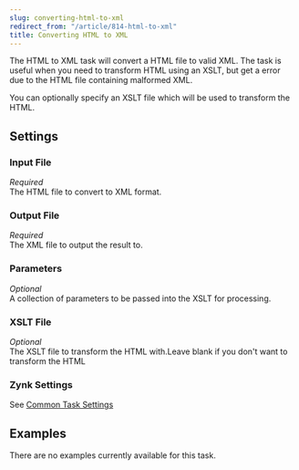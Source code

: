 ```yaml
---
slug: converting-html-to-xml
redirect_from: "/article/814-html-to-xml"
title: Converting HTML to XML
---
```

The HTML to XML task will convert a HTML file to valid XML. The task is useful when you need to transform HTML using an XSLT, but get a error due to the HTML file containing malformed XML.

You can optionally specify an XSLT file which will be used to transform the HTML.

## Settings
### Input File
_Required_  
The HTML file to convert to XML format.

### Output File
_Required_  
The XML file to output the result to.

### Parameters
_Optional_  
A collection of parameters to be passed into the XSLT for processing. 

### XSLT File
_Optional_  
The XSLT file to transform the HTML with.Leave blank if you don't want to transform the HTML

### Zynk Settings
See [Common Task Settings](common-task-settings)

## Examples
There are no examples currently available for this task.